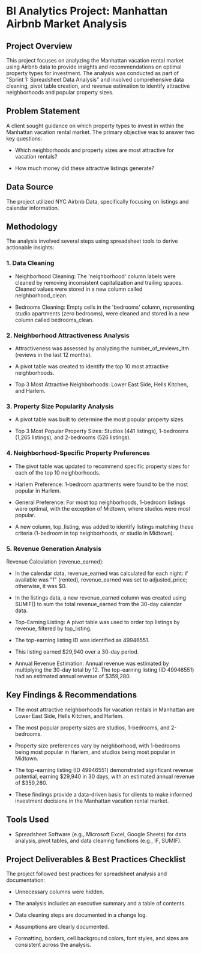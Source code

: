 # BI Analytics Project: Manhattan Airbnb Market Analysis
## Project Overview
This project focuses on analyzing the Manhattan vacation rental market using Airbnb data to provide insights and recommendations on optimal property types for investment. The analysis was conducted as part of "Sprint 1: Spreadsheet Data Analysis" and involved comprehensive data cleaning, pivot table creation, and revenue estimation to identify attractive neighborhoods and popular property sizes.

## Problem Statement
A client sought guidance on which property types to invest in within the Manhattan vacation rental market. The primary objective was to answer two key questions:

- Which neighborhoods and property sizes are most attractive for vacation rentals?

- How much money did these attractive listings generate?

## Data Source
The project utilized NYC Airbnb Data, specifically focusing on listings and calendar information.

## Methodology
The analysis involved several steps using spreadsheet tools to derive actionable insights:

### 1. Data Cleaning
- Neighborhood Cleaning: The 'neighborhood' column labels were cleaned by removing inconsistent capitalization and trailing spaces. Cleaned values were stored in a new column called neighborhood_clean.

- Bedrooms Cleaning: Empty cells in the 'bedrooms' column, representing studio apartments (zero bedrooms), were cleaned and stored in a new column called bedrooms_clean.

### 2. Neighborhood Attractiveness Analysis
- Attractiveness was assessed by analyzing the number_of_reviews_ltm (reviews in the last 12 months).

- A pivot table was created to identify the top 10 most attractive neighborhoods.

- Top 3 Most Attractive Neighborhoods: Lower East Side, Hells Kitchen, and Harlem.

### 3. Property Size Popularity Analysis
- A pivot table was built to determine the most popular property sizes.

- Top 3 Most Popular Property Sizes: Studios (441 listings), 1-bedrooms (1,265 listings), and 2-bedrooms (526 listings).

### 4. Neighborhood-Specific Property Preferences
- The pivot table was updated to recommend specific property sizes for each of the top 10 neighborhoods.

- Harlem Preference: 1-bedroom apartments were found to be the most popular in Harlem.

- General Preference: For most top neighborhoods, 1-bedroom listings were optimal, with the exception of Midtown, where studios were most popular.

- A new column, top_listing, was added to identify listings matching these criteria (1-bedroom in top neighborhoods, or studio in Midtown).

### 5. Revenue Generation Analysis
Revenue Calculation (revenue_earned):

- In the calendar data, revenue_earned was calculated for each night: if available was "f" (rented), revenue_earned was set to adjusted_price; otherwise, it was $0.

- In the listings data, a new revenue_earned column was created using SUMIF() to sum the total revenue_earned from the 30-day calendar data.

- Top-Earning Listing: A pivot table was used to order top listings by revenue, filtered by top_listing.

- The top-earning listing ID was identified as 49946551.

- This listing earned $29,940 over a 30-day period.

- Annual Revenue Estimation: Annual revenue was estimated by multiplying the 30-day total by 12. The top-earning listing (ID 49946551) had an estimated annual revenue of $359,280.

## Key Findings & Recommendations
- The most attractive neighborhoods for vacation rentals in Manhattan are Lower East Side, Hells Kitchen, and Harlem.

- The most popular property sizes are studios, 1-bedrooms, and 2-bedrooms.

- Property size preferences vary by neighborhood, with 1-bedrooms being most popular in Harlem, and studios being most popular in Midtown.

- The top-earning listing (ID 49946551) demonstrated significant revenue potential, earning $29,940 in 30 days, with an estimated annual revenue of $359,280.

- These findings provide a data-driven basis for clients to make informed investment decisions in the Manhattan vacation rental market.

## Tools Used
- Spreadsheet Software (e.g., Microsoft Excel, Google Sheets) for data analysis, pivot tables, and data cleaning functions (e.g., IF, SUMIF).

## Project Deliverables & Best Practices Checklist
The project followed best practices for spreadsheet analysis and documentation:

- Unnecessary columns were hidden.

- The analysis includes an executive summary and a table of contents.

- Data cleaning steps are documented in a change log.

- Assumptions are clearly documented.

- Formatting, borders, cell background colors, font styles, and sizes are consistent across the analysis.
